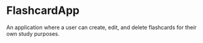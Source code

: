 # FlashcardApp
An application where a user can create, edit, and delete flashcards for their own study purposes.
